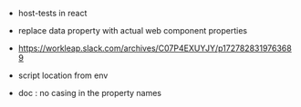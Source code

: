 - host-tests in react
- replace data property with actual web component properties
- https://workleap.slack.com/archives/C07P4EXUYJY/p1727828319763689
- script location from env


- doc : no casing in the property names